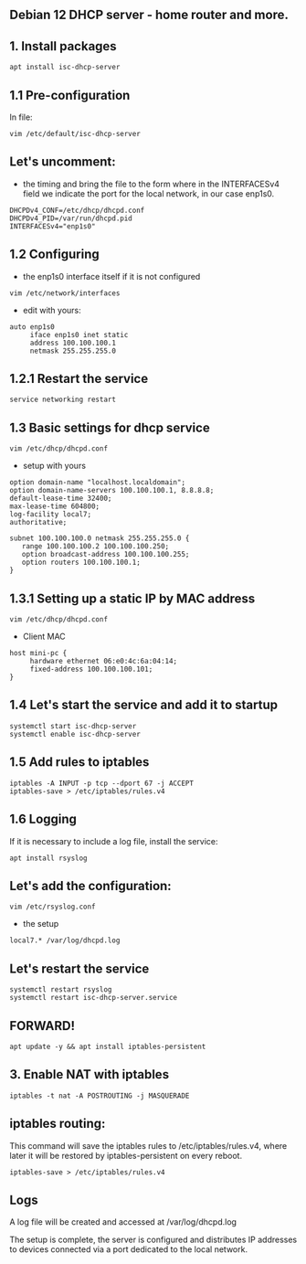 ## Debian 12 DHCP server - home router and more.

## 1. Install packages
```
apt install isc-dhcp-server
```
## 1.1 Pre-configuration
In file:
```
vim /etc/default/isc-dhcp-server
```
## Let's uncomment:
- the timing and bring the file to the form where in the INTERFACESv4 field we indicate the port for the local network, in our case enp1s0.

```
DHCPDv4_CONF=/etc/dhcp/dhcpd.conf
DHCPDv4_PID=/var/run/dhcpd.pid
INTERFACESv4="enp1s0"
```
## 1.2 Configuring 
- the enp1s0 interface itself if it is not configured
```
vim /etc/network/interfaces
```
- edit with yours:
```
auto enp1s0
     iface enp1s0 inet static
     address 100.100.100.1
     netmask 255.255.255.0
```
## 1.2.1 Restart the service

```
service networking restart
```

## 1.3 Basic settings for dhcp service
```
vim /etc/dhcp/dhcpd.conf
```
- setup with yours
```
option domain-name "localhost.localdomain";
option domain-name-servers 100.100.100.1, 8.8.8.8;
default-lease-time 32400;
max-lease-time 604800;
log-facility local7;
authoritative;

subnet 100.100.100.0 netmask 255.255.255.0 {
   range 100.100.100.2 100.100.100.250;
   option broadcast-address 100.100.100.255;
   option routers 100.100.100.1;
}
```

## 1.3.1 Setting up a static IP by MAC address
```
vim /etc/dhcp/dhcpd.conf
```
- Client MAC
```
host mini-pc {
     hardware ethernet 06:e0:4c:6a:04:14;
     fixed-address 100.100.100.101;
}
```
## 1.4 Let's start the service and add it to startup
```
systemctl start isc-dhcp-server
systemctl enable isc-dhcp-server
```
## 1.5 Add rules to iptables
```
iptables -A INPUT -p tcp --dport 67 -j ACCEPT
iptables-save > /etc/iptables/rules.v4
```
## 1.6 Logging
If it is necessary to include a log file, install the service:
```
apt install rsyslog
```
## Let's add the configuration:

```
vim /etc/rsyslog.conf
```
- the setup
```
local7.* /var/log/dhcpd.log
```
## Let's restart the service
```
systemctl restart rsyslog
systemctl restart isc-dhcp-server.service
```

## FORWARD!
```
apt update -y && apt install iptables-persistent
```
## 3. Enable NAT with iptables
```
iptables -t nat -A POSTROUTING -j MASQUERADE
```

## iptables routing: 
This command will save the iptables rules to /etc/iptables/rules.v4, where later it will be restored by iptables-persistent on every reboot.
```
iptables-save > /etc/iptables/rules.v4
```

## Logs

A log file will be created and accessed at /var/log/dhcpd.log

The setup is complete, the server is configured and distributes IP addresses to devices connected via a port dedicated to the local network.
